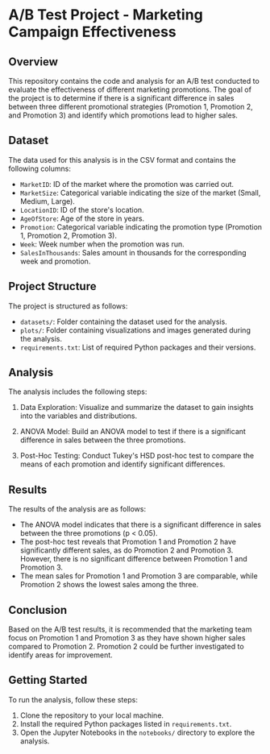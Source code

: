 # A/B Test Project - Marketing Campaign Effectiveness

## Overview

This repository contains the code and analysis for an A/B test conducted to evaluate the effectiveness of different marketing promotions. The goal of the project is to determine if there is a significant difference in sales between three different promotional strategies (Promotion 1, Promotion 2, and Promotion 3) and identify which promotions lead to higher sales.

## Dataset

The data used for this analysis is in the CSV format and contains the following columns:

- `MarketID`: ID of the market where the promotion was carried out.
- `MarketSize`: Categorical variable indicating the size of the market (Small, Medium, Large).
- `LocationID`: ID of the store's location.
- `AgeOfStore`: Age of the store in years.
- `Promotion`: Categorical variable indicating the promotion type (Promotion 1, Promotion 2, Promotion 3).
- `Week`: Week number when the promotion was run.
- `SalesInThousands`: Sales amount in thousands for the corresponding week and promotion.

## Project Structure

The project is structured as follows:

- `datasets/`: Folder containing the dataset used for the analysis.
- `plots/`: Folder containing visualizations and images generated during the analysis.
- `requirements.txt`: List of required Python packages and their versions.

## Analysis

The analysis includes the following steps:

1. Data Exploration: Visualize and summarize the dataset to gain insights into the variables and distributions.

2. ANOVA Model: Build an ANOVA model to test if there is a significant difference in sales between the three promotions.

3. Post-Hoc Testing: Conduct Tukey's HSD post-hoc test to compare the means of each promotion and identify significant differences.

## Results

The results of the analysis are as follows:

- The ANOVA model indicates that there is a significant difference in sales between the three promotions (p < 0.05).
- The post-hoc test reveals that Promotion 1 and Promotion 2 have significantly different sales, as do Promotion 2 and Promotion 3. However, there is no significant difference between Promotion 1 and Promotion 3.
- The mean sales for Promotion 1 and Promotion 3 are comparable, while Promotion 2 shows the lowest sales among the three.

## Conclusion

Based on the A/B test results, it is recommended that the marketing team focus on Promotion 1 and Promotion 3 as they have shown higher sales compared to Promotion 2. Promotion 2 could be further investigated to identify areas for improvement.

## Getting Started

To run the analysis, follow these steps:

1. Clone the repository to your local machine.
2. Install the required Python packages listed in `requirements.txt`.
3. Open the Jupyter Notebooks in the `notebooks/` directory to explore the analysis.


